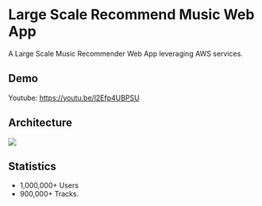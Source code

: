 # Large Scale Recommend Music Web App

A Large Scale Music Recommender Web App leveraging AWS services.

## Demo

Youtube: https://youtu.be/l2Efp4UBPSU

## Architecture

![](./Pic/cloud.jpg)

## Statistics

- 1,000,000+ Users
- 900,000+  Tracks.
